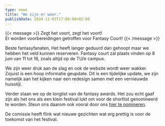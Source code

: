 ```yaml
--- 
type: news 
title: "We zijn er weer." 
publishDate: 2024-12-03T17:00:00+02:00 
--- 
```


{{< message >}}
Zegt het voort, zegt het voort!\
Er worden voorbereidingen getroffen voor Fantasy Court!
{{< /message >}}

Beste fantasyfanaten,
Het heeft langer geduurd dan gehoopt maar we hebben het veld kunnen reserveren. Fantasy court zal plaats vinden op 8 juni van 11 tot 18, zoals altijd op de TU/e campus.

We zijn weer druk aan de slag en ook de website wordt weer wakker. Zojuist is een hoop informatie geupdate. Dit is een tijdelijke update, we zijn namelijk aan het kijken naar een redesign samen met een vernieuwde huisstijl. 

Verder staan we op de longlist van de fantasy awards. Het zou echt gaaf zijn als het ons als een klein festival lukt om voor de shortlist genomineerd te worden. Steun ons daarom ook vooral door ons [hier te nomineren](fantasy-awards.nl ). 

De comissie heeft flink wat nieuwe gezichten wat erg prettig is voor de toekomst van het festival.